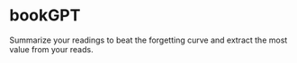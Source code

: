 # bookGPT
Summarize your readings to beat the forgetting curve and extract the most value from your reads.
